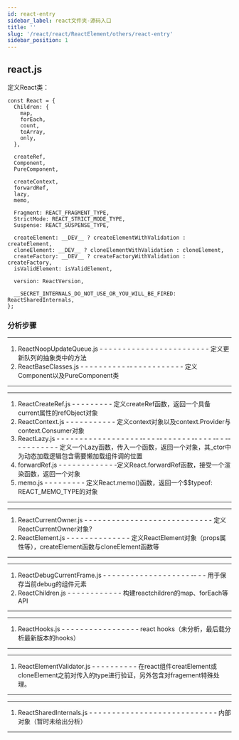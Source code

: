 ```yaml
---
id: react-entry
sidebar_label: react文件夹-源码入口
title: ''
slug: '/react/react/ReactElement/others/react-entry'
sidebar_position: 1
---
```


## react.js ##
定义React类：

	const React = {
	  Children: {
	    map,
	    forEach,
	    count,
	    toArray,
	    only,
	  },
	
	  createRef,
	  Component,
	  PureComponent,
	
	  createContext,
	  forwardRef,
	  lazy,
	  memo,
	
	  Fragment: REACT_FRAGMENT_TYPE,
	  StrictMode: REACT_STRICT_MODE_TYPE,
	  Suspense: REACT_SUSPENSE_TYPE,
	
	  createElement: __DEV__ ? createElementWithValidation : createElement,
	  cloneElement: __DEV__ ? cloneElementWithValidation : cloneElement,
	  createFactory: __DEV__ ? createFactoryWithValidation : createFactory,
	  isValidElement: isValidElement,
	
	  version: ReactVersion,
	
	  __SECRET_INTERNALS_DO_NOT_USE_OR_YOU_WILL_BE_FIRED: ReactSharedInternals,
	};

### 分析步骤 ###

	

----------

1. ReactNoopUpdateQueue.js - - - - - - - - - - - - - - - - - - - - - - - -  定义更新队列的抽象类中的方法
2. ReactBaseClasses.js - - - - - - - - - - -- - - - - - - - - - - -  定义Component以及PureComponent类

----------

----------

1. ReactCreateRef.js - - - - - - - - -  定义createRef函数，返回一个具备current属性的refObject对象
2. ReactContext.js - - - - - - - - - - - 定义context对象以及context.Provider与context.Consumer对象
3. ReactLazy.js - - - - - - - - - - - - - - - - - - --  - - -- - - - - -  - --  - - - -- -  -- - - - - - - - - - 定义一个Lazy函数，传入一个函数，返回一个对象，其_ctor中为动态加载逻辑包含需要懒加载组件调的位置
4. forwardRef.js - - - - - - - - - - - - -定义React.forwardRef函数，接受一个渲染函数，返回一个对象
5. memo.js - - - - - - - - -  定义React.memo()函数，返回一个$$typeof: REACT_MEMO_TYPE的对象

----------

----------

1. ReactCurrentOwner.js - - - - - - - - - - - - - - - - - - - - - - - - - - - - 定义ReactCurrentOwner对象?
2. ReactElement.js - - - - - - - - - - - - - - 定义ReactElement对象（props属性等），createElement函数与cloneElement函数等

----------
----------

1. ReactDebugCurrentFrame.js - - - - - - - - - - - - - - - - - - - -- - -  用于保存当前debug的组件元素
2. ReactChildren.js - - - - - - - - -  - - - 构建reactchildren的map、forEach等API

----------
----------

1. ReactHooks.js - - - - - - -  - - - - - - - - - - react hooks（未分析，最后载分析最新版本的hooks）

----------
----------

1. ReactElementValidator.js - - - - - - - - - - 在react组件creatElement或cloneElement之前对传入的type进行验证，另外包含对fragement特殊处理。

----------
----------

1. ReactSharedInternals.js - - - - - - - - - - - - - - - - - - - - - - - - - - - -  内部对象（暂时未给出分析）

----------


